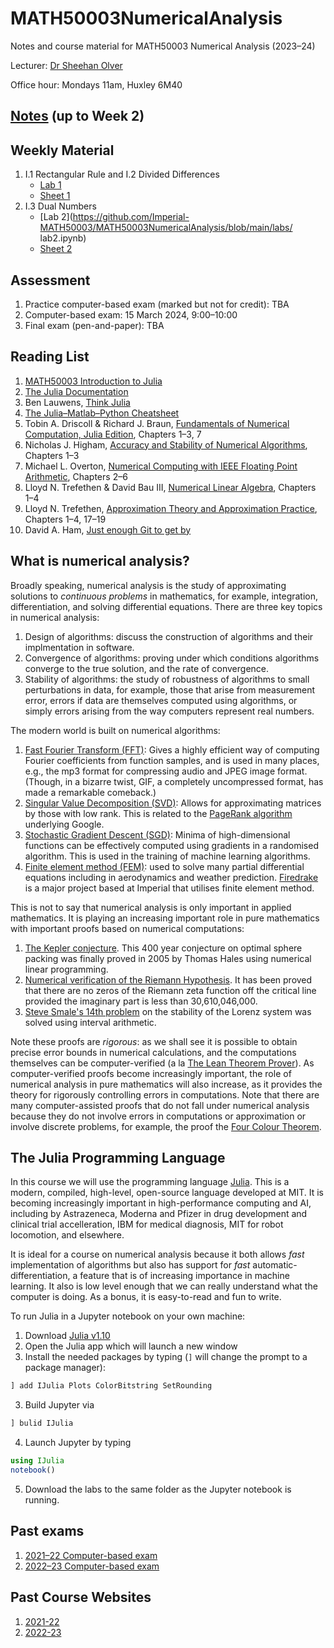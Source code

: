 # MATH50003NumericalAnalysis
Notes and course material for MATH50003 Numerical Analysis (2023–24)

Lecturer: [Dr Sheehan Olver](https://www.ma.imperial.ac.uk/~solver/)

Office hour: Mondays 11am, Huxley 6M40

## [Notes](https://github.com/Imperial-MATH50003/MATH50003NumericalAnalysis/raw/main/notes/notes.pdf) (up to Week 2)

## Weekly Material

1. I.1 Rectangular Rule and I.2 Divided Differences
   - [Lab 1](https://github.com/Imperial-MATH50003/MATH50003NumericalAnalysis/blob/main/labs/lab1.ipynb)
   - [Sheet 1](https://github.com/Imperial-MATH50003/MATH50003NumericalAnalysis/blob/main/sheets/sheet1.pdf)
2. I.3 Dual Numbers
   - [Lab 2](https://github.com/Imperial-MATH50003/MATH50003NumericalAnalysis/blob/main/labs/  lab2.ipynb)
   - [Sheet 2](https://github.com/Imperial-MATH50003/MATH50003NumericalAnalysis/blob/main/sheets/sheet2.pdf)

## Assessment

1. Practice computer-based exam (marked but not for credit): TBA
2. Computer-based exam: 15 March 2024, 9:00–10:00
5. Final exam (pen-and-paper): TBA


## Reading List

1. [MATH50003 Introduction to Julia](https://github.com/Imperial-MATH50003/MATH50003NumericalAnalysis/blob/main/notes/A.Julia.ipynb)
4. [The Julia Documentation](https://docs.julialang.org)
6. Ben Lauwens, [Think Julia](https://benlauwens.github.io/ThinkJulia.jl/latest/book)
5. [The Julia–Matlab–Python Cheatsheet](https://cheatsheets.quantecon.org)
2. Tobin A. Driscoll & Richard J. Braun, [Fundamentals of Numerical Computation, Julia Edition](https://tobydriscoll.net/fnc-julia/linsys/overview.html), Chapters 1–3, 7
2. Nicholas J. Higham, [Accuracy and Stability of Numerical Algorithms](https://epubs.siam.org/doi/book/10.1137/1.9780898718027?mobileUi=0), Chapters 1–3
1. Michael L. Overton, [Numerical Computing with IEEE Floating Point Arithmetic](https://epubs.siam.org/doi/book/10.1137/1.9780898718072), Chapters 2–6
2. Lloyd N. Trefethen & David Bau III, [Numerical Linear Algebra](https://my.siam.org/Store/Product/viewproduct/?ProductId=950/&ct=c257a1956367c57b599612fbf383d0d3c674af4f9181d827444b5cdaca95b0686d6d20467a7c1e3290fb5b31c310ce74f5b2ede375934b844b1171bc734358e2), Chapters 1–4
3. Lloyd N. Trefethen, [Approximation Theory and Approximation Practice](https://people.maths.ox.ac.uk/trefethen/ATAP/ATAPfirst6chapters.pdf), Chapters 1–4, 17–19
7. David A. Ham, [Just enough Git to get by](https://object-oriented-python.github.io/a2_git.html)


## What is numerical analysis?

Broadly speaking, numerical analysis is the study of approximating
solutions to _continuous problems_ in mathematics, for example, integration, differentiation,
and solving differential equations. There are three key topics in numerical analysis:

1. Design of algorithms: discuss the construction of algorithms and their implmentation in
software.
2. Convergence of algorithms: proving under which conditions algorithms converge to the
true solution, and the rate of convergence.
3. Stability of algorithms: the study of robustness of algorithms to small perturbations in
data, for example, those that arise from measurement error, errors if data are themselves computed using
algorithms, or simply errors arising from the way computers represent real numbers.

The modern world is built on numerical algorithms:


1. [Fast Fourier Transform (FFT)](https://en.wikipedia.org/wiki/Fast_Fourier_transform): Gives a highly efficient way of computing Fourier  coefficients from function samples,
and is used in many places, e.g., the mp3 format for compressing audio and JPEG image format.
(Though, in a bizarre twist, GIF, a completely uncompressed format, has made a remarkable comeback.)
2. [Singular Value Decomposition (SVD)](https://en.wikipedia.org/wiki/Singular_value_decomposition): Allows for approximating matrices by those with low rank. This is related to the [PageRank algorithm](https://en.wikipedia.org/wiki/PageRank) underlying Google.
3. [Stochastic Gradient Descent (SGD)](https://en.wikipedia.org/wiki/Stochastic_gradient_descent): Minima of high-dimensional functions can be effectively computed using gradients
in a randomised algorithm. This is used in the training of machine learning algorithms.
4. [Finite element method (FEM)](https://en.wikipedia.org/wiki/Finite_element_method):
used to solve many partial differential equations including  in aerodynamics and
weather prediction. [Firedrake](https://firedrakeproject.org) is a major project based at
Imperial that utilises finite element method.


This is not to say that numerical analysis is only important in applied mathematics.
It is playing an increasing important role in pure mathematics with important proofs based on numerical computations:

1. [The Kepler conjecture](https://en.wikipedia.org/wiki/Kepler_conjecture). This 400 year conjecture on optimal sphere packing
was finally proved in 2005 by Thomas Hales using numerical linear programming.
2. [Numerical verification of the Riemann Hypothesis](https://en.wikipedia.org/wiki/Riemann_hypothesis#Numerical_calculations).
It has been proved that there are no zeros of the Riemann zeta function off the critical line provided the imaginary part is
less than 30,610,046,000.
3. [Steve Smale's 14th problem](https://en.wikipedia.org/wiki/Lorenz_system) on the stability of the Lorenz system was solved
using interval arithmetic.

Note these proofs are _rigorous_: as we shall see it is possible to obtain precise error bounds in numerical
calculations, and the computations themselves can be computer-verified
(a la [The Lean Theorem Prover](https://leanprover.github.io)).
As computer-verified proofs become increasingly important, the role of numerical analysis in
pure mathematics will also increase, as it provides the theory for rigorously controlling errors in
computations. Note that there are many computer-assisted proofs that do not fall under numerical analysis because
they do not involve errors in computations or approximation or involve discrete problems, for
example, the proof the [Four Colour Theorem](https://en.wikipedia.org/wiki/Four_color_theorem).

## The Julia Programming Language

In this course we will use the programming language [Julia](https://julialang.org). This is a modern, compiled, high-level,
open-source language developed at MIT. It is becoming increasingly important in high-performance computing and
AI, including by Astrazeneca, Moderna and Pfizer in drug development and clinical trial accelleration, IBM for medical diagnosis, MIT for robot
locomotion, and elsewhere.

It is ideal for a course on numerical analysis because it both allows
_fast_ implementation of algorithms but also has support for _fast_ automatic-differentiation, a feature
that is of increasing importance in machine learning. It also is low level enough that we can
really understand what the computer is doing. As a bonus, it is easy-to-read and fun to write.

To run Julia in a Jupyter notebook on your own machine:

1. Download [Julia v1.10](https://julialang.org/downloads/)
2. Open the Julia app which will launch a new window
3. Install the needed packages by typing (`]` will change the prompt to a package manager):
```julia
] add IJulia Plots ColorBitstring SetRounding
```
3. Build Jupyter via
```julia
] bulid IJulia
```
4. Launch Jupyter by typing
```julia
using IJulia
notebook()
```
5. Download the labs to the same folder as the Jupyter notebook is running.

## Past exams


1. [2021–22 Computer-based exam](https://github.com/Imperial-MATH50003/MATH50003NumericalAnalysis/blob/main/exams/computerexam2122.ipynb)
2. [2022–23 Computer-based exam](https://github.com/Imperial-MATH50003/MATH50003NumericalAnalysis/blob/main/exams/computerexam2223.ipynb)

## Past Course Websites

1. [2021-22](https://github.com/Imperial-MATH50003/MATH50003NumericalAnalysis2021-22)
2. [2022-23](https://github.com/Imperial-MATH50003/MATH50003NumericalAnalysis2022-23)
